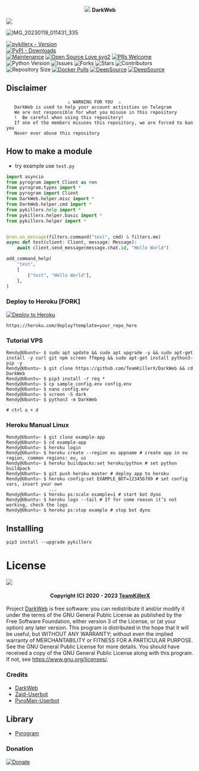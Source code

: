 <p align="center">
<img src="https://user-images.githubusercontent.com/73097560/115834477-dbab4500-a447-11eb-908a-139a6edaec5c.gif">
  <b>DarkWeb</b>
  
</p>
<p align="centar">
<img src="https://user-images.githubusercontent.com/73097560/115834477-dbab4500-a447-11eb-908a-139a6edaec5c.gif">

![IMG_20230119_011431_335](https://user-images.githubusercontent.com/90479255/213261795-2719a53b-cda1-4fc2-b358-6436d747c172.jpg)

[![pykillerx - Version](https://img.shields.io/pypi/v/pykillerx?style=round)](https://pypi.org/project/pykillerx)    
[![PyPI - Downloads](https://img.shields.io/pypi/dm/pykillerx?label=DOWNLOADS&style=round)](https://pypi.org/project/pykillerx)    
[![Maintenance](https://img.shields.io/badge/Maintained%3F-yes-green.svg)](https://github.com/TeamKillerX/pykillerx/graphs/commit-activity)
[![Open Source Love svg2](https://badges.frapsoft.com/os/v2/open-source.svg?v=103)](https://github.com/TeamKillerX/pykillerx)
[![PRs Welcome](https://img.shields.io/badge/PRs-welcome-brightgreen.svg?style=flat-square)](https://makeapullrequest.com)
![Python Version](https://img.shields.io/badge/python-3.9-green?style=for-the-badge&logo=appveyor)
![Issues](https://img.shields.io/github/issues/TeamKillerX/DarkWeb?style=for-the-badge&logo=appveyor)
![Forks](https://img.shields.io/github/forks/TeamKillerX/DarkWeb?style=for-the-badge&logo=appveyor)
![Stars](https://img.shields.io/github/stars/TeamKillerX/DarkWeb?style=for-the-badge&logo=appveyor)
![Contributors](https://img.shields.io/github/contributors/TeamKillerX/DarkWeb?style=for-the-badge&logo=appveyor)
![Repository Size](https://img.shields.io/github/repo-size/TeamKillerX/DarkWeb?style=for-the-badge&logo=appveyor)
[![Docker Pulls](https://img.shields.io/docker/pulls/rendyprojects/python)](https://hub.docker.com/r/rendyprojects/python/tags)
[![DeepSource](https://static.deepsource.io/deepsource-badge-light-mini.svg)](https://deepsource.io/gh/TeamKillerX/DarkWeb/?ref=repository-badge)
[![DeepSource](https://deepsource.io/gh/TeamKillerX/DarkWeb.svg/?label=active+issues&show_trend=true&token=jw0lCUg_Q5nRQMmfbhyjMLzr)](https://deepsource.io/gh/TeamKillerX/DarkWeb/?ref=repository-badge)

## Disclaimer
```
️                       ⚠️ WARNING FOR YOU ️ ️⚠️
   DarkWeb is used to help your account activities on Telegram
   We are not responsible for what you misuse in this repository
   !  Be careful when using this repository!
   If one of the members misuses this repository, we are forced to ban you
   Never ever abuse this repository
``` 

## How to make a module
- try example use `test.py`
```python
import asyncio
from pyrogram import Client as ren
from pyrogram.types import *
from pyrogram import Client
from DarkWeb.helper.misc import *
from DarkWeb.helper.cmd import *
from pykillerx.help import *
from pykillerx.helper.basic import *
from pykillerx.helper import *


@ren.on_message(filters.command("test", cmd) & filters.me)
async def test(client: Client, message: Message):
    await client.send_message(message.chat.id, "Hello World")

add_command_help(
    "test",
    [
        ["test", "Hello World"],
    ],
)
```

### Deploy to Heroku [FORK] 
[![Deploy to Heroku](https://www.herokucdn.com/deploy/button.png)](https://deploy-fork-by-randydev.vercel.app/)

```
https://heroku.com/deploy?template=your_repo_here
```

### Tutorial VPS
```console
Rendy@Ubuntu~ $ sudo apt update && sudo apt upgrade -y && sudo apt-get install -y curl git npm screen ffmpeg && sudo apt-get install python3-pip -y
Rendy@Ubuntu~ $ git clone https://github.com/TeamKillerX/DarkWeb && cd DarkWeb
Rendy@Ubuntu~ $ pip3 install -r req *
Rendy@Ubuntu~ $ cp sample_config.env config.env
Rendy@Ubuntu~ $ nano config.env
Rendy@Ubuntu~ $ screen -S dark 
Rendy@Ubuntu~ $ python3 -m DarkWeb

# ctrl a + d 
```

### Heroku Manual Linux
```console
Rendy@Ubuntu~ $ git clone example-app
Rendy@Ubuntu~ $ cd example-app
Rendy@Ubuntu~ $ heroku login
Rendy@Ubuntu~ $ heroku create --region eu appname # create app in eu region, common regions: eu, us
Rendy@Ubuntu~ $ heroku buildpacks:set heroku/python # set python buildpack
Rendy@Ubuntu~ $ git push heroku master # deploy app to heroku
Rendy@Ubuntu~ $ heroku config:set EXAMPLE_BOT=123456789 # set config vars, insert your own
                ...
Rendy@Ubuntu~ $ heroku ps:scale example=1 # start bot dyno
Rendy@Ubuntu~ $ heroku logs --tail # If for some reason it’s not working, check the logs
Rendy@Ubuntu~ $ heroku ps:stop example # stop bot dyno
```

## Installling
```
pip3 install --upgrade pykillerx
```

# License

![](https://www.gnu.org/graphics/gplv3-or-later.png)

<h4 align="center">Copyright (C) 2020 - 2023 <a href="https://github.com/TeamKillerX">TeamKillerX</a></h4>

Project [DarkWeb](https://github.com/TeamKillerX/DarkWeb) is free software: you can redistribute it and/or modify
it under the terms of the GNU General Public License as published by
the Free Software Foundation, either version 3 of the License, or
(at your option) any later version.
This program is distributed in the hope that it will be useful,
but WITHOUT ANY WARRANTY; without even the implied warranty of
MERCHANTABILITY or FITNESS FOR A PARTICULAR PURPOSE.  See the
GNU General Public License for more details.
You should have received a copy of the GNU General Public License
along with this program. If not, see <https://www.gnu.org/licenses/>.


### Credits
- [DarkWeb](https://github.com/TeamKillerX/DarkWeb)
- [Zaid-Userbot](https://github.com/ITZ-ZAID/ZAID-USERBOT)
- [PyroMan-Userbot](https://github.com/mrismanaziz/PyroMan-Userbot)

## Library 
- [Pyrogram](https://github.com/pyrogram)

### Donation
[![Donate](https://img.shields.io/badge/Donate-PayPal-green.svg)](https://www.buymeacoffee.com/randydev)
